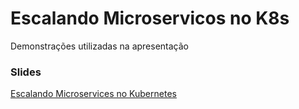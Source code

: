 # Escalando Microservicos no K8s
Demonstrações utilizadas na apresentação

### Slides

[Escalando Microservices no Kubernetes](https://www.icloud.com/keynote/0GGt3v3cs19jzWzcsrOsFSVXA#VSSUMMIT2018V1)
